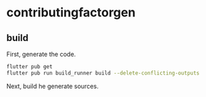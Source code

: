 # contributingfactorgen

## build

First, generate the code. 
```bash
flutter pub get
flutter pub run build_runner build --delete-conflicting-outputs
```

Next, build he generate sources.